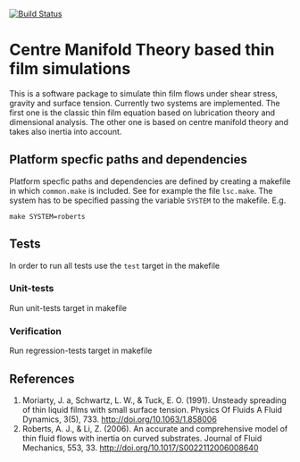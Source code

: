 [![Build Status](https://travis-ci.com/wulu473/cmttf.svg?token=CQhcTo9qCd3kF5dQ2izE&branch=master)](https://travis-ci.com/wulu473/cmttf)

Centre Manifold Theory based thin film simulations
==================================================

This is a software package to simulate thin film flows under shear stress, gravity and surface tension. Currently two systems are implemented. The first one is the classic thin film equation based on lubrication theory and dimensional analysis. The other one is based on centre manifold theory and takes also inertia into account. 

Platform specfic paths and dependencies
---------------------------------------

Platform specfic paths and dependencies are defined by creating a makefile in which `common.make` is included. See for example the file `lsc.make`. The system has to be specified passing the variable `SYSTEM` to the makefile. E.g.

```
make SYSTEM=roberts
```

Tests
-----

In order to run all tests use the `test` target in the makefile

### Unit-tests

Run unit-tests target in makefile

### Verification

Run regression-tests target in makefile

References
----------

1. Moriarty, J. a, Schwartz, L. W., & Tuck, E. O. (1991). Unsteady spreading of thin liquid films with small surface tension. Physics Of Fluids A Fluid Dynamics, 3(5), 733. http://doi.org/10.1063/1.858006
2. Roberts, A. J., & Li, Z. (2006). An accurate and comprehensive model of thin fluid flows with inertia on curved substrates. Journal of Fluid Mechanics, 553, 33. http://doi.org/10.1017/S0022112006008640

